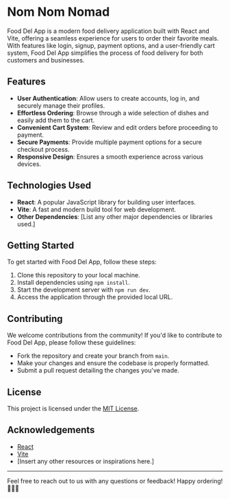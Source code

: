 # Nom Nom Nomad

Food Del App is a modern food delivery application built with React and Vite, offering a seamless experience for users to order their favorite meals. With features like login, signup, payment options, and a user-friendly cart system, Food Del App simplifies the process of food delivery for both customers and businesses.

## Features

- **User Authentication**: Allow users to create accounts, log in, and securely manage their profiles.
- **Effortless Ordering**: Browse through a wide selection of dishes and easily add them to the cart.
- **Convenient Cart System**: Review and edit orders before proceeding to payment.
- **Secure Payments**: Provide multiple payment options for a secure checkout process.
- **Responsive Design**: Ensures a smooth experience across various devices.

## Technologies Used

- **React**: A popular JavaScript library for building user interfaces.
- **Vite**: A fast and modern build tool for web development.
- **Other Dependencies**: [List any other major dependencies or libraries used.]

## Getting Started

To get started with Food Del App, follow these steps:

1. Clone this repository to your local machine.
2. Install dependencies using `npm install`.
3. Start the development server with `npm run dev`.
4. Access the application through the provided local URL.

## Contributing

We welcome contributions from the community! If you'd like to contribute to Food Del App, please follow these guidelines:

- Fork the repository and create your branch from `main`.
- Make your changes and ensure the codebase is properly formatted.
- Submit a pull request detailing the changes you've made.

## License

This project is licensed under the [MIT License](LICENSE).

## Acknowledgements

- [React](https://reactjs.org/)
- [Vite](https://vitejs.dev/)
- [Insert any other resources or inspirations here.]

---

Feel free to reach out to us with any questions or feedback! Happy ordering! 🍔🥗🍰
